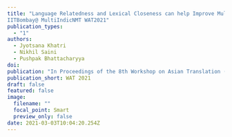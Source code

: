 ```yaml
---
title: "Language Relatedness and Lexical Closeness can help Improve Multilingual NMT:
IITBombay@ MultiIndicNMT WAT2021"
publication_types:
  - "1"
authors:
  - Jyotsana Khatri
  - Nikhil Saini
  - Pushpak Bhattacharyya
doi: 
publication: "In Proceedings of the 8th Workshop on Asian Translation (Shared Task Papers) (WAT)"
publication_short: WAT 2021
draft: false
featured: false
image:
  filename: ""
  focal_point: Smart
  preview_only: false
date: 2021-03-03T10:04:20.254Z
---
```

